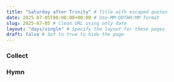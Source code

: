 ```yaml
---
title: "Saturday after Trinity" # Title with escaped quotes
date: 2025-07-05T00:00:00+00:00 # Use-MM-DDTHH:MM format
slug: 2025-07-05 # Clean URL using only date
layout: "days/single" # Specify the layout for these pages
draft: false # Set to true to hide the page
---
```


### Collect


### Hymn